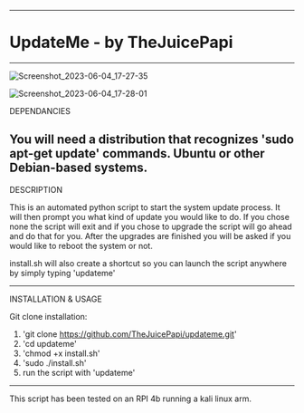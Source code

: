 -------------------------------------------------------------------------------------------------------------------------------------------

# UpdateMe - by TheJuicePapi

-------------------------------------------------------------------------------------------------------------------------------------------
![Screenshot_2023-06-04_17-27-35](https://github.com/TheJuicePapi/updateme/assets/134894632/aabdfbcb-1135-40e1-a12f-fd4f6c24da94)

![Screenshot_2023-06-04_17-28-01](https://github.com/TheJuicePapi/updateme/assets/134894632/563e5a77-ad68-411a-a9d2-ad597f778bbc)










DEPENDANCIES

You will need a distribution that recognizes 'sudo apt-get update' commands. Ubuntu or other Debian-based systems.
-------------------------------

DESCRIPTION

This is an automated python script to start the system update process. It will then prompt you what kind of update you would like to do.
If you chose none the script will exit and if you chose to upgrade the script will go ahead and do that for you.
After the upgrades are finished you will be asked if you would like to reboot the system or not.

install.sh will also create a shortcut so you can launch the script anywhere by simply typing 'updateme'

-------------------------------

INSTALLATION & USAGE


Git clone installation:

1. 'git clone https://github.com/TheJuicePapi/updateme.git'
2. 'cd updateme'
3. 'chmod +x install.sh'
4. 'sudo ./install.sh'
5. run the script with 'updateme'

 
-------------------------------

This script has been tested on an RPI 4b running a kali linux arm.

